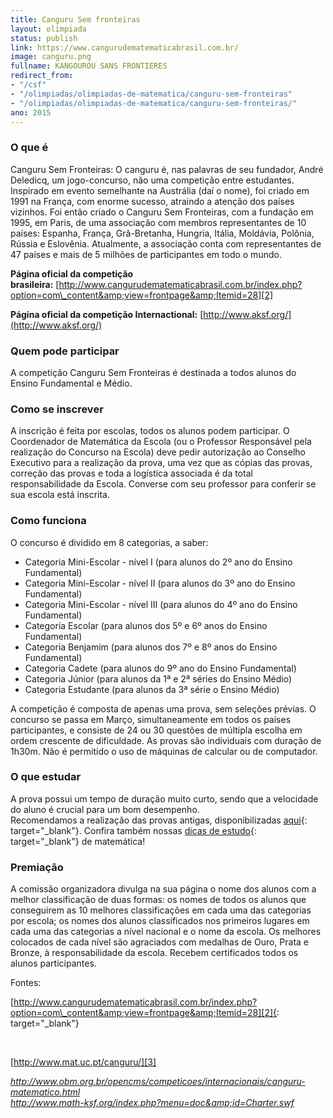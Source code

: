 ```yaml
---
title: Canguru Sem fronteiras
layout: olimpiada
status: publish
link: https://www.cangurudematematicabrasil.com.br/
image: canguru.png
fullname: KANGOUROU SANS FRONTIERES
redirect_from:
- "/csf"
- "/olimpiadas/olimpiadas-de-matematica/canguru-sem-fronteiras"
- "/olimpiadas/olimpiadas-de-matematica/canguru-sem-fronteiras/"
ano: 2015
---
```


### **O que é**

  
Canguru Sem Fronteiras: O canguru é, nas palavras de seu fundador, André Deledicq, um jogo-concurso, não uma competição entre estudantes. Inspirado em evento semelhante na Austrália (daí o nome), foi criado em 1991 na França, com enorme sucesso, atraindo a atenção dos países vizinhos. Foi então criado o Canguru Sem Fronteiras, com a fundação em 1995, em Paris, de uma associação com membros representantes de 10 países: Espanha, França, Grã-Bretanha, Hungria, Itália, Moldávia, Polônia, Rússia e Eslovênia. Atualmente, a associação conta com representantes de 47 países e mais de 5 milhões de participantes em todo o mundo.

**Página oficial da competição brasileira:** [http://www.cangurudematematicabrasil.com.br/index.php?option=com\_content&amp;view=frontpage&amp;Itemid=28][2]

**Página oficial da competição Internactional:** [http://www.aksf.org/](http://www.aksf.org/)
### **Quem pode participar**

  
A competição Canguru Sem Fronteiras é destinada a todos alunos do Ensino Fundamental e Médio.

### **Como se inscrever**

  
A inscrição é feita por escolas, todos os alunos podem participar. O Coordenador de Matemática da Escola (ou o Professor Responsável pela realização do Concurso na Escola) deve pedir autorização ao Conselho Executivo para a realização da prova, uma vez que as cópias das provas, correção das provas e toda a logística associada é da total responsabilidade da Escola. Converse com seu professor para conferir se sua escola está inscrita.

### **Como funciona**

  
O concurso é dividido em 8 categorias, a saber:

* Categoria Mini-Escolar - nível I (para alunos do 2º ano do Ensino Fundamental)
* Categoria Mini-Escolar - nível II (para alunos do 3º ano do Ensino Fundamental)
* Categoria Mini-Escolar - nível III (para alunos do 4º ano do Ensino Fundamental)
* Categoria Escolar (para alunos dos 5º e 6º anos do Ensino Fundamental)
* Categoria Benjamim (para alunos dos 7º e 8º anos do Ensino Fundamental)
* Categoria Cadete (para alunos do 9º ano do Ensino Fundamental)
* Categoria Júnior (para alunos da 1ª e 2ª séries do Ensino Médio)
* Categoria Estudante (para alunos da 3ª série o Ensino Médio)
  

  
A competição é composta de apenas uma prova, sem seleções prévias. O concurso se passa em Março, simultaneamente em todos os países participantes, e consiste de 24 ou 30 questões de múltipla escolha em ordem crescente de dificuldade. As provas são individuais com duração de 1h30m. Não é permitido o uso de máquinas de calcular ou de computador.

### **O que estudar**

  
A prova possui um tempo de duração muito curto, sendo que a velocidade do aluno é crucial para um bom desempenho.  
Recomendamos a realização das provas antigas, disponibilizadas [aqui][3]{: target="_blank"}. Confira também nossas [dicas de estudo][4]{: target="_blank"} de matemática!

### **Premiação**

  
A comissão organizadora divulga na sua página o nome dos alunos com a melhor classificação de duas formas: os nomes de todos os alunos que conseguirem as 10 melhores classificações em cada uma das categorias por escola; os nomes dos alunos classificados nos primeiros lugares em cada uma das categorias a nível nacional e o nome da escola. Os melhores colocados de cada nível são agraciados com medalhas de Ouro, Prata e Bronze, &agrave; responsabilidade da escola. Recebem certificados todos os alunos participantes.

Fontes:

[http://www.cangurudematematicabrasil.com.br/index.php?option=com\_content&amp;view=frontpage&amp;Itemid=28][2]{: target="_blank"}

 

[http://www.mat.uc.pt/canguru/][3]

<em id="__mceDel"> <a href="http://www.obm.org.br/opencms/competicoes/internacionais/canguru-matematico.html">http://www.obm.org.br/opencms/competicoes/internacionais/canguru-matematico.html</a><br /> <a
href="http://www.math-ksf.org/index.php?menu=doc&amp;id=Charter.swf">http://www.math-ksf.org/index.php?menu=doc&amp;id=Charter.swf</a></em>

[1]: http://www.math-ksf.org/index.php?menu=doc&amp;id=Charter.swf "Canguru"
[2]: http://www.cangurudematematicabrasil.com.br/index.php?option=com_content&amp;view=frontpage&amp;Itemid=28
[3]: http://www.mat.uc.pt/canguru/ "canguru"
[4]: /estudo/matematica/ "dicas de estudo"
